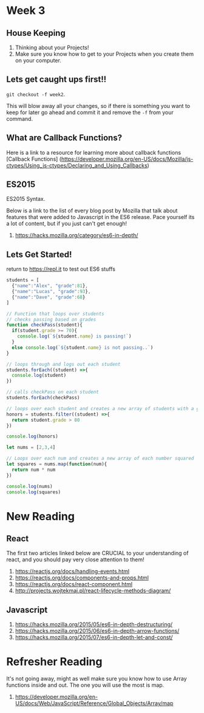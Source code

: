 # Week 3

## House Keeping

1. Thinking about your Projects!
2. Make sure you know how to get to your Projects when you create them on
   your computer.

## Lets get caught ups first!!

`git checkout -f week2`.

This will blow away all your changes, so if there is something you want to keep for later go ahead and commit it and remove the `-f` from your command.

## What are Callback Functions?

Here is a link to a resource for learning more about callback functions
[Callback Functions] (https://developer.mozilla.org/en-US/docs/Mozilla/js-ctypes/Using_js-ctypes/Declaring_and_Using_Callbacks)

## ES2015

ES2015 Syntax.

Below is a link to the list of every blog post by Mozilla that talk about
features that were added to Javascript in the ES6 release. Pace yourself its a
lot of content, but if you just can't get enough!

1. <https://hacks.mozilla.org/category/es6-in-depth/>

## Lets Get Started!

return to <https://repl.it> to test out ES6 stuffs

```JavaScript
students = [
  {"name":"Alex", "grade":81},
  {"name":"Lucas", "grade":93},
  {"name":"Dave", "grade":68}
]

// Function that loops over students 
// checks passing based on grades
function checkPass(student){
  if(student.grade >= 70){
    console.log(`${student.name} is passing!`)
  }
  else console.log(`${student.name} is not passing..`)
}

// loops through and logs out each student
students.forEach((student) =>{
  console.log(student)
})

// calls checkPass on each student
students.forEach(checkPass)

// loops over each student and creates a new array of students with a grade of 80 or higher
honors = students.filter((student) =>{
  return student.grade > 80
})

console.log(honors)

let nums = [2,3,4]

// Loops over each num and creates a new array of each number squared
let squares = nums.map(function(num){
  return num * num
})

console.log(nums)
console.log(squares)
```

# New Reading

## React

The first two articles linked below are CRUCIAL to your understanding of react,
and you should pay very close attention to them!

1. https://reactjs.org/docs/handling-events.html
2. https://reactjs.org/docs/components-and-props.html
3. https://reactjs.org/docs/react-component.html
4. http://projects.wojtekmaj.pl/react-lifecycle-methods-diagram/

## Javascript

1. https://hacks.mozilla.org/2015/05/es6-in-depth-destructuring/
2. https://hacks.mozilla.org/2015/06/es6-in-depth-arrow-functions/
3. https://hacks.mozilla.org/2015/07/es6-in-depth-let-and-const/

# Refresher Reading

It's not going away, might as well make sure you know how to use Array functions
inside and out. The one you will use the most is map.

1. https://developer.mozilla.org/en-US/docs/Web/JavaScript/Reference/Global_Objects/Array/map
